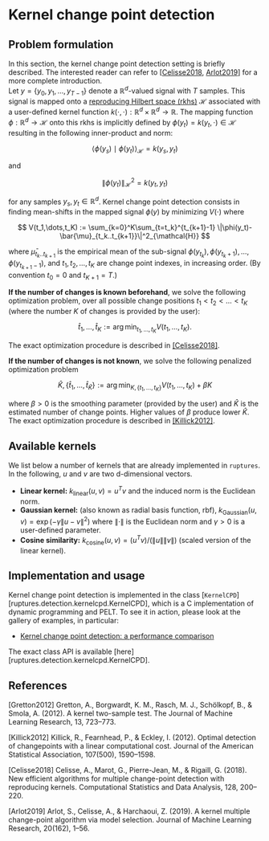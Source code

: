 # Kernel change point detection

## Problem formulation

In this section, the kernel change point detection setting is briefly described.
The interested reader can refer to [[Celisse2018](#Celisse2018), [Arlot2019](#Arlot2019)] for a more complete introduction.<br>
Let $y = \{y_0,y_1,\dots,y_{T-1}\}$ denote a $\mathbb{R}^d$-valued signal with $T$ samples.
This signal is mapped onto a [reproducing Hilbert space (rkhs)](https://en.wikipedia.org/wiki/Reproducing_kernel_Hilbert_space) $\mathcal{H}$ associated with a user-defined kernel function $k(\cdot, \cdot):\mathbb{R}^d\times\mathbb{R}^d\rightarrow\mathbb{R}$.
The mapping function $\phi:\mathbb{R}^d\rightarrow\mathcal{H}$ onto this rkhs is implicitly defined by $\phi(y_t) = k(y_t, \cdot)\in\mathcal{H}$ resulting in the following inner-product and norm:

$$
\langle\phi(y_s)\mid\phi(y_t)\rangle_{\mathcal{H}} = k(y_s,y_t)
$$

and

$$
\|\phi(y_t)\|_{\mathcal{H}}^2 = k(y_t,y_t)
$$

for any samples $y_s,y_t\in\mathbb{R}^d$.
Kernel change point detection consists in finding mean-shifts in the mapped signal $\phi(y)$ by minimizing $V(\cdot)$ where

$$
V(t_1,\dots,t_K) := \sum_{k=0}^K\sum_{t=t_k}^{t_{k+1}-1} \|\phi(y_t)-\bar{\mu}_{t_k..t_{k+1}}\|^2_{\mathcal{H}}
$$

where $\bar{\mu}_{t_k..t_{k+1}}$ is the empirical mean of the sub-signal $\phi(y_{t_k}), \phi(y_{t_k+1}),\dots,\phi(y_{t_{k+1}-1})$, and $t_1,t_2,\dots,t_K$ are change point indexes, in increasing order.
(By convention $t_0=0$ and $t_{K+1}=T$.)

**If the number of changes is known beforehand**, we solve the following optimization problem, over all possible change positions $t_1<t_2<\dots<t_K$ (where the number $K$ of changes is provided by the user):

$$
\hat{t}_1,\dots,\hat{t}_K := \arg\min_{t_1,\dots,t_K} V(t_1,\dots,t_K).
$$

The exact optimization procedure is described in [[Celisse2018]](#Celisse2018).

**If the number of changes is not known**, we solve the following penalized optimization problem

$$
\hat{K}, \{\hat{t}_1,\dots,\hat{t}_{\hat{K}}\} := \arg\min_{K, \{t_1,\dots, t_K\}} V(t_1,\dots, t_K) + \beta K
$$

where $\beta>0$ is the smoothing parameter (provided by the user) and $\hat{K}$ is the estimated number of change points.
Higher values of $\beta$ produce lower $\hat{K}$.
The exact optimization procedure is described in [[Killick2012]](#Killick2012).

## Available kernels
We list below a number of kernels that are already implemented in `ruptures`.
In the following, $u$ and $v$ are two d-dimensional vectors.

- **Linear kernel:** $k_{\text{linear}}(u, v) = u^T v$ and the induced norm is the Euclidean norm.
- **Gaussian kernel:** (also known as radial basis function, rbf), $k_{\text{Gaussian}}(u,v)=\exp(-\gamma \|u-v\|^2)$ where $\|\cdot\|$ is the Euclidean norm and $\gamma>0$ is a user-defined parameter.
- **Cosine similarity:** $k_{\text{cosine}}(u, v) = (u^T v)/(\|u\|\|v\|)$ (scaled version of the linear kernel).

## Implementation and usage

Kernel change point detection is implemented in the class [`KernelCPD`][ruptures.detection.kernelcpd.KernelCPD], which is a C implementation of dynamic programming and PELT.
To see it in action, please look at the gallery of examples, in particular:

- [Kernel change point detection: a performance comparison](../../notebooks/kernel-cpd-performance-comparison.md)

The exact class API is available [here][ruptures.detection.kernelcpd.KernelCPD].

## References

<a id="Gretton2012">[Gretton2012]</a>
Gretton, A., Borgwardt, K. M., Rasch, M. J., Schölkopf, B., & Smola, A. (2012). A kernel two-sample test. The Journal of Machine Learning Research, 13, 723–773.

<a id="Killick2012">[Killick2012]</a>
Killick, R., Fearnhead, P., & Eckley, I. (2012). Optimal detection of changepoints with a linear computational cost. Journal of the American Statistical Association, 107(500), 1590–1598.

<a id="Celisse2018">[Celisse2018]</a>
Celisse, A., Marot, G., Pierre-Jean, M., & Rigaill, G. (2018). New efficient algorithms for multiple change-point detection with reproducing kernels. Computational Statistics and Data Analysis, 128, 200–220.

<a id="Arlot2019">[Arlot2019]</a>
Arlot, S., Celisse, A., & Harchaoui, Z. (2019). A kernel multiple change-point algorithm via model selection. Journal of Machine Learning Research, 20(162), 1–56.
